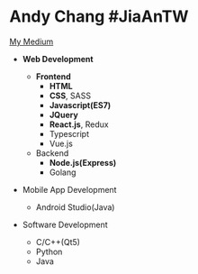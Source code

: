 # Andy Chang #JiaAnTW
[My Medium](https://medium.com/@BunnyPlayGG)

- **Web Development**
    - **Frontend**
      - **HTML**
      - **CSS**, SASS
      - **Javascript(ES7)**
      - **JQuery**
      - **React.js**, Redux
      - Typescript
      - Vue.js
    -  Backend
        - **Node.js(Express)**
        - Golang
    
-  Mobile App Development
    - Android Studio(Java)
  
-  Software Development
    - C/C++(Qt5)
    - Python
    - Java
